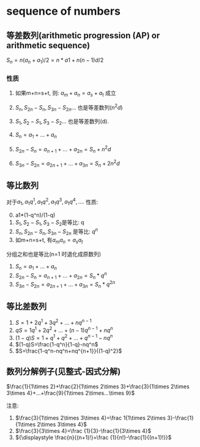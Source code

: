 # sequence of numbers

## 等差数列(arithmetic progression (AP) or arithmetic sequence)
$S_n=n(a_n+a_1)/2=n*a1+n(n-1)d/2$

### 性质
1. 如果m+n=s+t, 则: $a_m+a_n=a_s+a_t$ 成立
1. $S_n, S_{2n}-S_{n}, S_{3n}-S_{2n}...$ 也是等差数列($n^2d$)
1. $S_1, S_2-S_1, S_3-S_2...$ 也是等差数列(d).

1. $S_n = a_1+...+a_n$
1. $S_{2n}-S_n=a_{n+1}+...+a_{2n} = S_n+n^2d$
1. $S_{3n}-S_{2n}=a_{2n+1}+...+a_{3n} = S_n+2n^2d$

## 等比数列
对于$a_1, a_1q^1, a_1q^2, a_1q^3, a_1q^4, ....$ 性质:

0. a1*(1-q^n)/(1-q)
1. $S_1,S_2-S_1,S_3-S_2$是等比: q
1. $S_n,S_{2n}-S_{n},S_{3n} -S_{2n}$ 是等比: $q^n$
2. 如m+n=s+t, 有$a_m a_n=a_s a_t$

分组之和也是等比(n=1 时退化成原数列)

1. $S_n = a_1+...+a_n$
1. $S_{2n}-S_n=a_{n+1}+...+a_{2n} = S_n*q^n$
1. $S_{3n}-S_{2n}=a_{2n+1}+...+a_{3n} = S_n*q^{2n}$

## 等比差数列
1. $S=1+2q^1+3q^2+...+nq^{n-1}$
1. $qS= 1q^1+2q^2+...+(n-1)q^{n-1}+nq^n$
1. $(1-q)S=1+q^1+q^2+...+q^{n-1}-nq^n$
1. $(1-q)S=\frac{1-q^n}{1-q}-nq^n$
1. $S=\frac{1-q^n-nq^n+nq^{n+1}}{(1-q)^2}$

## 数列分解例子(见整式-因式分解)
$\frac{1}{1\times 2}+\frac{2}{1\times 2\times 3}+\frac{3}{1\times 2\times 3\times 4}+...+\frac{9}{1\times 2\times...\times 9}$

注意:
1. $\frac{3}{1\times 2\times 3\times 4}=\frac 1{1\times 2\times 3}-\frac{1}{1\times 2\times 3\times 4}$
1. $\frac{3}{3\times 4}=\frac {1}{3}-\frac{1}{3\times 4}$
1. ${\displaystyle \frac{n}{(n+1)!}=\frac {1}{n!}-\frac{1}{(n+1)!}}$
